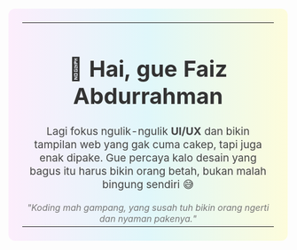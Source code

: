 <!-- GitHub Profile Header - Faiz Abdurrahman - Gaya Santai + Pastel -->

<div align="center">

<table width="100%" style="background: linear-gradient(to right, #fceefc, #e0f7fa, #fdfcdc); border-radius: 12px; padding: 25px; margin: 20px 0;">
  <tr>
    <td align="center">
      <h1 style="color:#333; font-size: 2.5em;">👋 Hai, gue Faiz Abdurrahman</h1>
      <p style="font-size: 1.2em; color:#444; max-width: 700px; margin: auto;">
        Lagi fokus ngulik-ngulik <strong>UI/UX</strong> dan bikin tampilan web yang gak cuma cakep, tapi juga enak dipake.  
        Gue percaya kalo desain yang bagus itu harus bikin orang betah, bukan malah bingung sendiri 😅
      </p>
      <br/>
      <em style="color:#777;">"Koding mah gampang, yang susah tuh bikin orang ngerti dan nyaman pakenya."</em>
    </td>
  </tr>
</table>

</div>
